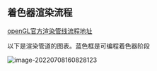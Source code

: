 ## 着色器渲染流程

[openGL官方渲染管线流程地址](https://www.khronos.org/opengl/wiki/Rendering_Pipeline_Overview)

以下是渲染管道的图表。蓝色框是可编程着色器阶段

![image-20220708160828123](http://xingyajie.oss-cn-hangzhou.aliyuncs.com/uPic/image-20220708160828123.png)

